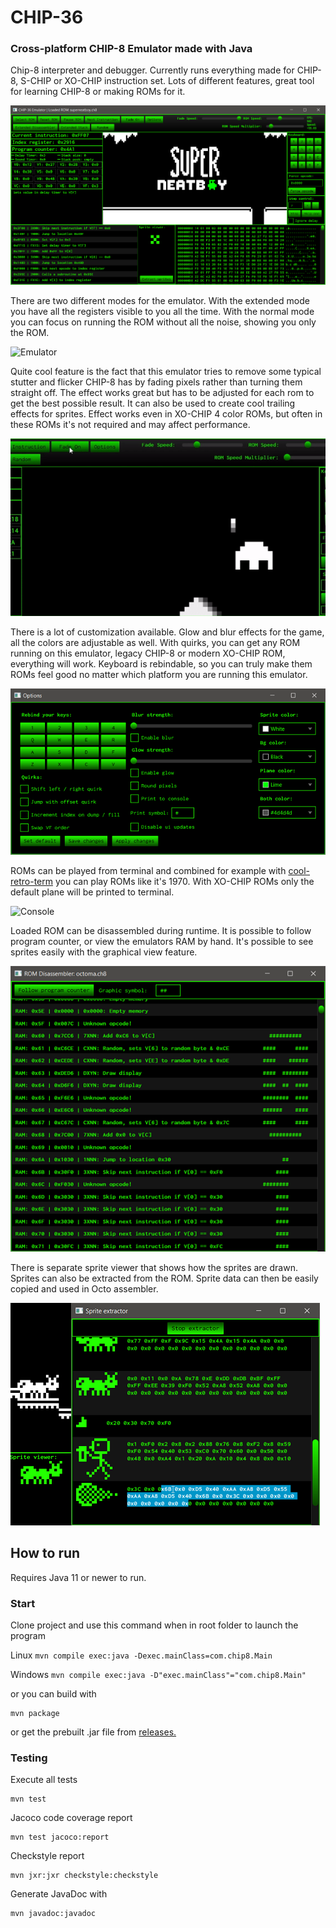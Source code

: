 # CHIP-36 #

### Cross-platform CHIP-8 Emulator made with Java ###

Chip-8 interpreter and debugger. Currently runs everything made for CHIP-8, S-CHIP or XO-CHIP instruction set. Lots of
different features, great tool for learning CHIP-8 or making ROMs for it.

![Emu](/misc/emul.png)

There are two different modes for the emulator. With the extended mode you have all the registers visible to you all the time.
With the normal mode you can focus on running the ROM without all the noise, showing you only the ROM.

![Emulator](/misc/emulator.gif)

Quite cool feature is the fact that this emulator tries to remove some typical stutter and flicker CHIP-8 has by
fading pixels rather than turning them straight off. The effect works great but has to be adjusted for each rom to get
the best possible result. It can also be used to create cool trailing effects for sprites. 
Effect works even in XO-CHIP 4 color ROMs, but often in these ROMs it's not required and may affect performance.

![Fade](/misc/fade.gif)

There is a lot of customization available. Glow and blur effects for the game, all the colors are adjustable as well.
With quirks, you can get any ROM running on this emulator, legacy CHIP-8 or modern XO-CHIP ROM, everything will work.
Keyboard is rebindable, so you can truly make them ROMs feel good no matter which platform you are running this emulator.

![Options](/misc/options.png)

ROMs can be played from terminal and combined for example with [cool-retro-term](https://github.com/Swordfish90/cool-retro-term) 
you can play ROMs like it's 1970. With XO-CHIP ROMs only the default plane will be printed to terminal.

![Console](/misc/console.gif)

Loaded ROM can be disassembled during runtime. It is possible to follow program counter, or view the emulators RAM by hand.
It's possible to see sprites easily with the graphical view feature.

![Disassembler](/misc/disassembler.png)

There is separate sprite viewer that shows how the sprites are drawn. Sprites can also be extracted from the ROM.
Sprite data can then be easily copied and used in Octo assembler.

![Sprites](/misc/sprites.png)


## How to run ##

Requires Java 11 or newer to run.

### Start

Clone project and use this command when in root folder to launch the program

Linux ```mvn compile exec:java -Dexec.mainClass=com.chip8.Main```

Windows ```mvn compile exec:java -D"exec.mainClass"="com.chip8.Main"```

or you can build with

```
mvn package
```

or get the prebuilt .jar file from [releases.](https://github.com/Le36/chip36/releases/tag/v1.0)

### Testing

Execute all tests

```
mvn test
```

Jacoco code coverage report

```
mvn test jacoco:report
```

Checkstyle report

```
mvn jxr:jxr checkstyle:checkstyle
```

Generate JavaDoc with

```
mvn javadoc:javadoc
```